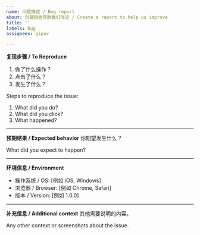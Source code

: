```yaml
---
name: 问题描述 / Bug report
about: 创建报告帮助我们改进 / Create a report to help us improve
title: ''
labels: bug
assignees: gipuv

---
```


**复现步骤 / To Reproduce**

1. 做了什么操作？
2. 点击了什么？
3. 发生了什么？

Steps to reproduce the issue:

1. What did you do?
2. What did you click?
3. What happened?

---

**预期结果 / Expected behavior**
你期望发生什么？

What did you expect to happen?

---

**环境信息 / Environment**

* 操作系统 / OS: \[例如 iOS, Windows]
* 浏览器 / Browser: \[例如 Chrome, Safari]
* 版本 / Version: \[例如 1.0.0]

---

**补充信息 / Additional context**
其他需要说明的内容。

Any other context or screenshots about the issue.
